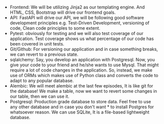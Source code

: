 

* Frontend: We will be utilizing Jinja2 as our templating engine. And HTML, CSS, Bootstrap will drive our frontend goals.
* API: FastAPI will drive our API, we will be following good software development principles e.g. Test-Driven Development, versioning of code, Clean code principles to some extent.
* Pytest: obviously for testing and we will also test coverage of our application. Test coverage shows us what percentage of our code has been covered in unit tests.
* Git/Github: For versioning our application and in case something breaks, we can revert to a previous state.
* sqlalchemy: Say, you develop an application with Postgresql. Now, you give your code to your friend and he/she wants to use Mysql. That might require a lot of code changes in the application. So, instead, we make use of ORMs which makes use of Python class and converts the code to adapt to any popular database.
* Alembic: We will meet alembic at the last few episodes, It is like git for the database! We make a table, now we  want to revert some changes in our table, then we can use it.
* Postgresql: Production grade database to store data. Feel free to use any other database and in case you don't want * to install Postgres for whatsoever reason. We can use SQLite, It is a file-based lightweight database.